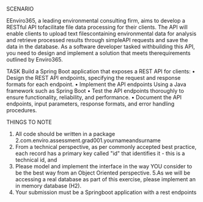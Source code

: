 SCENARIO

EEnviro365, a leading environmental consulting firm, aims to develop a RESTful API tofacilitate file data processing for their clients. The API will enable clients to upload text filescontaining environmental data for analysis and retrieve processed results through simpleAPI requests and save the data in the database. As a software developer tasked withbuilding this API, you need to design and implement a solution that meets therequirements outlined by Enviro365.

TASK
Build a Spring Boot application that exposes a REST API for clients:
• Design the REST API endpoints, specifying the request and response formats for
each endpoint.
• Implement the API endpoints Using a Java framework such as Spring Boot
• Test the API endpoints thoroughly to ensure functionality, reliability, and
performance.
• Document the API endpoints, input parameters, response formats, and error
handling procedures.

THINGS TO NOTE
1. All code should be written in a package
2.com.enviro.assessment.grad001.yournameandsurname
3. From a technical perspective, as per commonly accepted best practice, each
record has a primary key called "id" that identifies it - this is a technical id, and
4. Please model and implement the interface in the way YOU consider to be the
best way from an Object Oriented perspective.
5.As we will be accessing a real database as part of this exercise, please
implement an in memory database (H2).
6. Your submission must be a Springboot application with a rest endpoints

